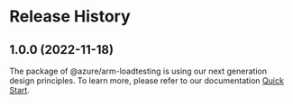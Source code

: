 # Release History
    
## 1.0.0 (2022-11-18)

The package of @azure/arm-loadtesting is using our next generation design principles. To learn more, please refer to our documentation [Quick Start](https://aka.ms/js-track2-quickstart).
